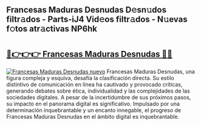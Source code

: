 ## Francesas Maduras Desnudas D𝚎sn𝚞dos filtr𝚊dos - Parts-iJ4 Vid𝚎os filtr𝚊dos - N𝚞evas f𝚘tos atr𝚊ctivas NP6hk

# <h2><a href="http://mb94c4.tromn.icu/?c=Francesas+Maduras+Desnudas">🔗👉👉👉 Francesas Maduras Desnudas 🔗🔗</a></h2>

[![Francesas Maduras Desnudas nuevo](https://i.imgur.com/pEAQMta.gif)](http://mb94c4.tromn.icu/?c=Francesas+Maduras+Desnudas)
Francesas Maduras Desnudas, una figura compleja y esquiva, desafía la clasificación directa. Su estilo distintivo de comunicación en línea ha cautivado y provocado críticas, generando debates sobre ética, individualidad y las complejidades de las sociedades digitales. A pesar de la incertidumbre de sus próximos pasos, su impacto en el panorama digital es significativo. Impulsado por una determinación inquebrantable y un encanto innegable, el progreso de Francesas Maduras Desnudas en el ámbito digital es inquebrantable.
